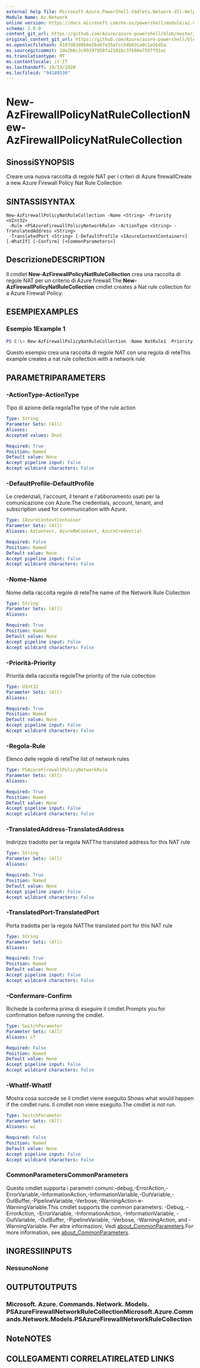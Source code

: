 ```yaml
---
external help file: Microsoft.Azure.PowerShell.Cmdlets.Network.dll-Help.xml
Module Name: Az.Network
online version: https://docs.microsoft.com/en-us/powershell/module/az.network/new-azfirewallpolicynatrulecollection
schema: 2.0.0
content_git_url: https://github.com/Azure/azure-powershell/blob/master/src/Network/Network/help/New-AzFirewallPolicyNatRuleCollection.md
original_content_git_url: https://github.com/Azure/azure-powershell/blob/master/src/Network/Network/help/New-AzFirewallPolicyNatRuleCollection.md
ms.openlocfilehash: 010fd83d8b8e26e67e35afcc54b03ca0c1a5bd5a
ms.sourcegitcommit: 1de2b6c3c99197958fa2101bc37680e7507f91ac
ms.translationtype: MT
ms.contentlocale: it-IT
ms.lasthandoff: 10/13/2020
ms.locfileid: "94189536"
---
```

# <span data-ttu-id="8f437-101">New-AzFirewallPolicyNatRuleCollection</span><span class="sxs-lookup"><span data-stu-id="8f437-101">New-AzFirewallPolicyNatRuleCollection</span></span>

## <span data-ttu-id="8f437-102">Sinossi</span><span class="sxs-lookup"><span data-stu-id="8f437-102">SYNOPSIS</span></span>
<span data-ttu-id="8f437-103">Creare una nuova raccolta di regole NAT per i criteri di Azure firewall</span><span class="sxs-lookup"><span data-stu-id="8f437-103">Create a new Azure Firewall Policy Nat Rule Collection</span></span>

## <span data-ttu-id="8f437-104">SINTASSI</span><span class="sxs-lookup"><span data-stu-id="8f437-104">SYNTAX</span></span>

```
New-AzFirewallPolicyNatRuleCollection -Name <String> -Priority <UInt32>
 -Rule <PSAzureFirewallPolicyNetworkRule> -ActionType <String> -TranslatedAddress <String>
 -TranslatedPort <String> [-DefaultProfile <IAzureContextContainer>] [-WhatIf] [-Confirm] [<CommonParameters>]
```

## <span data-ttu-id="8f437-105">Descrizione</span><span class="sxs-lookup"><span data-stu-id="8f437-105">DESCRIPTION</span></span>
<span data-ttu-id="8f437-106">Il cmdlet **New-AzFirewallPolicyNatRuleCollection** crea una raccolta di regole NAT per un criterio di Azure firewall.</span><span class="sxs-lookup"><span data-stu-id="8f437-106">The **New-AzFirewallPolicyNatRuleCollection** cmdlet creates a Nat rule collection for a Azure Firewall Policy.</span></span>

## <span data-ttu-id="8f437-107">ESEMPI</span><span class="sxs-lookup"><span data-stu-id="8f437-107">EXAMPLES</span></span>

### <span data-ttu-id="8f437-108">Esempio 1</span><span class="sxs-lookup"><span data-stu-id="8f437-108">Example 1</span></span>
```powershell
PS C:\> New-AzFirewallPolicyNatRuleCollection -Name NatRule1 -Priority 200 -Rule $netRule1 -ActionType "Dnat" -TranslatedAddress "192.168.0.1" -TranslatedPort "100"
```

<span data-ttu-id="8f437-109">Questo esempio crea una raccolta di regole NAT con una regola di rete</span><span class="sxs-lookup"><span data-stu-id="8f437-109">This example creates a nat rule collection with a network rule</span></span>

## <span data-ttu-id="8f437-110">PARAMETRI</span><span class="sxs-lookup"><span data-stu-id="8f437-110">PARAMETERS</span></span>

### <span data-ttu-id="8f437-111">-ActionType</span><span class="sxs-lookup"><span data-stu-id="8f437-111">-ActionType</span></span>
<span data-ttu-id="8f437-112">Tipo di azione della regola</span><span class="sxs-lookup"><span data-stu-id="8f437-112">The type of the rule action</span></span>

```yaml
Type: String
Parameter Sets: (All)
Aliases:
Accepted values: Dnat

Required: True
Position: Named
Default value: None
Accept pipeline input: False
Accept wildcard characters: False
```

### <span data-ttu-id="8f437-113">-DefaultProfile</span><span class="sxs-lookup"><span data-stu-id="8f437-113">-DefaultProfile</span></span>
<span data-ttu-id="8f437-114">Le credenziali, l'account, il tenant e l'abbonamento usati per la comunicazione con Azure.</span><span class="sxs-lookup"><span data-stu-id="8f437-114">The credentials, account, tenant, and subscription used for communication with Azure.</span></span>

```yaml
Type: IAzureContextContainer
Parameter Sets: (All)
Aliases: AzContext, AzureRmContext, AzureCredential

Required: False
Position: Named
Default value: None
Accept pipeline input: False
Accept wildcard characters: False
```

### <span data-ttu-id="8f437-115">-Nome</span><span class="sxs-lookup"><span data-stu-id="8f437-115">-Name</span></span>
<span data-ttu-id="8f437-116">Nome della raccolta regole di rete</span><span class="sxs-lookup"><span data-stu-id="8f437-116">The name of the Network Rule Collection</span></span>

```yaml
Type: String
Parameter Sets: (All)
Aliases:

Required: True
Position: Named
Default value: None
Accept pipeline input: False
Accept wildcard characters: False
```

### <span data-ttu-id="8f437-117">-Priorità</span><span class="sxs-lookup"><span data-stu-id="8f437-117">-Priority</span></span>
<span data-ttu-id="8f437-118">Priorità della raccolta regole</span><span class="sxs-lookup"><span data-stu-id="8f437-118">The priority of the rule collection</span></span>

```yaml
Type: UInt32
Parameter Sets: (All)
Aliases:

Required: True
Position: Named
Default value: None
Accept pipeline input: False
Accept wildcard characters: False
```

### <span data-ttu-id="8f437-119">-Regola</span><span class="sxs-lookup"><span data-stu-id="8f437-119">-Rule</span></span>
<span data-ttu-id="8f437-120">Elenco delle regole di rete</span><span class="sxs-lookup"><span data-stu-id="8f437-120">The list of network rules</span></span>

```yaml
Type: PSAzureFirewallPolicyNetworkRule
Parameter Sets: (All)
Aliases:

Required: True
Position: Named
Default value: None
Accept pipeline input: False
Accept wildcard characters: False
```

### <span data-ttu-id="8f437-121">-TranslatedAddress</span><span class="sxs-lookup"><span data-stu-id="8f437-121">-TranslatedAddress</span></span>
<span data-ttu-id="8f437-122">Indirizzo tradotto per la regola NAT</span><span class="sxs-lookup"><span data-stu-id="8f437-122">The translated address for this NAT rule</span></span>

```yaml
Type: String
Parameter Sets: (All)
Aliases:

Required: True
Position: Named
Default value: None
Accept pipeline input: False
Accept wildcard characters: False
```

### <span data-ttu-id="8f437-123">-TranslatedPort</span><span class="sxs-lookup"><span data-stu-id="8f437-123">-TranslatedPort</span></span>
<span data-ttu-id="8f437-124">Porta tradotta per la regola NAT</span><span class="sxs-lookup"><span data-stu-id="8f437-124">The translated port for this NAT rule</span></span>

```yaml
Type: String
Parameter Sets: (All)
Aliases:

Required: True
Position: Named
Default value: None
Accept pipeline input: False
Accept wildcard characters: False
```

### <span data-ttu-id="8f437-125">-Confermare</span><span class="sxs-lookup"><span data-stu-id="8f437-125">-Confirm</span></span>
<span data-ttu-id="8f437-126">Richiede la conferma prima di eseguire il cmdlet.</span><span class="sxs-lookup"><span data-stu-id="8f437-126">Prompts you for confirmation before running the cmdlet.</span></span>

```yaml
Type: SwitchParameter
Parameter Sets: (All)
Aliases: cf

Required: False
Position: Named
Default value: None
Accept pipeline input: False
Accept wildcard characters: False
```

### <span data-ttu-id="8f437-127">-WhatIf</span><span class="sxs-lookup"><span data-stu-id="8f437-127">-WhatIf</span></span>
<span data-ttu-id="8f437-128">Mostra cosa succede se il cmdlet viene eseguito.</span><span class="sxs-lookup"><span data-stu-id="8f437-128">Shows what would happen if the cmdlet runs.</span></span>
<span data-ttu-id="8f437-129">Il cmdlet non viene eseguito.</span><span class="sxs-lookup"><span data-stu-id="8f437-129">The cmdlet is not run.</span></span>

```yaml
Type: SwitchParameter
Parameter Sets: (All)
Aliases: wi

Required: False
Position: Named
Default value: None
Accept pipeline input: False
Accept wildcard characters: False
```

### <span data-ttu-id="8f437-130">CommonParameters</span><span class="sxs-lookup"><span data-stu-id="8f437-130">CommonParameters</span></span>
<span data-ttu-id="8f437-131">Questo cmdlet supporta i parametri comuni:-debug,-ErrorAction,-ErrorVariable,-InformationAction,-InformationVariable,-OutVariable,-OutBuffer,-PipelineVariable,-Verbose,-WarningAction e-WarningVariable.</span><span class="sxs-lookup"><span data-stu-id="8f437-131">This cmdlet supports the common parameters: -Debug, -ErrorAction, -ErrorVariable, -InformationAction, -InformationVariable, -OutVariable, -OutBuffer, -PipelineVariable, -Verbose, -WarningAction, and -WarningVariable.</span></span> <span data-ttu-id="8f437-132">Per altre informazioni, Vedi [about_CommonParameters](http://go.microsoft.com/fwlink/?LinkID=113216).</span><span class="sxs-lookup"><span data-stu-id="8f437-132">For more information, see [about_CommonParameters](http://go.microsoft.com/fwlink/?LinkID=113216).</span></span>

## <span data-ttu-id="8f437-133">INGRESSI</span><span class="sxs-lookup"><span data-stu-id="8f437-133">INPUTS</span></span>

### <span data-ttu-id="8f437-134">Nessuno</span><span class="sxs-lookup"><span data-stu-id="8f437-134">None</span></span>

## <span data-ttu-id="8f437-135">OUTPUT</span><span class="sxs-lookup"><span data-stu-id="8f437-135">OUTPUTS</span></span>

### <span data-ttu-id="8f437-136">Microsoft. Azure. Commands. Network. Models. PSAzureFirewallNetworkRuleCollection</span><span class="sxs-lookup"><span data-stu-id="8f437-136">Microsoft.Azure.Commands.Network.Models.PSAzureFirewallNetworkRuleCollection</span></span>

## <span data-ttu-id="8f437-137">Note</span><span class="sxs-lookup"><span data-stu-id="8f437-137">NOTES</span></span>

## <span data-ttu-id="8f437-138">COLLEGAMENTI CORRELATI</span><span class="sxs-lookup"><span data-stu-id="8f437-138">RELATED LINKS</span></span>
